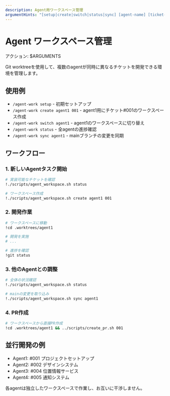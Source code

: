 ```yaml
---
description: Agent用ワークスペース管理
argumentHints: "[setup|create|switch|status|sync] [agent-name] [ticket-number]"
---
```


# Agent ワークスペース管理

アクション: $ARGUMENTS

Git worktreeを使用して、複数のagentが同時に異なるチケットを開発できる環境を管理します。

## 使用例
- `/agent-work setup` - 初期セットアップ
- `/agent-work create agent1 001` - agent1用にチケット#001のワークスペース作成
- `/agent-work switch agent1` - agent1のワークスペースに切り替え
- `/agent-work status` - 全agentの進捗確認
- `/agent-work sync agent1` - mainブランチの変更を同期

## ワークフロー

### 1. 新しいAgentタスク開始
```bash
# 実装可能なチケットを確認
!./scripts/agent_workspace.sh status

# ワークスペース作成
!./scripts/agent_workspace.sh create agent1 001
```

### 2. 開発作業
```bash
# ワークスペースに移動
!cd .worktrees/agent1

# 開発を実施
# ...

# 進捗を確認
!git status
```

### 3. 他のAgentとの調整
```bash
# 全体の状況確認
!./scripts/agent_workspace.sh status

# mainの変更を取り込み
!./scripts/agent_workspace.sh sync agent1
```

### 4. PR作成
```bash
# ワークスペースから直接PR作成
!cd .worktrees/agent1 && ../scripts/create_pr.sh 001
```

## 並行開発の例
- Agent1: #001 プロジェクトセットアップ
- Agent2: #002 デザインシステム
- Agent3: #004 位置情報サービス
- Agent4: #005 通知システム

各agentは独立したワークスペースで作業し、お互いに干渉しません。
